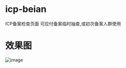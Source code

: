 # icp-beian
ICP备案检查页面
可应付备案临时抽查,或初次备案人群使用
# 效果图
![image](https://jsd.cdn.zzko.cn/gh/rcnink/rcn-images-hosting@main/images/rcn-IPC-beian效果图.7d25vsax5200.webp)
